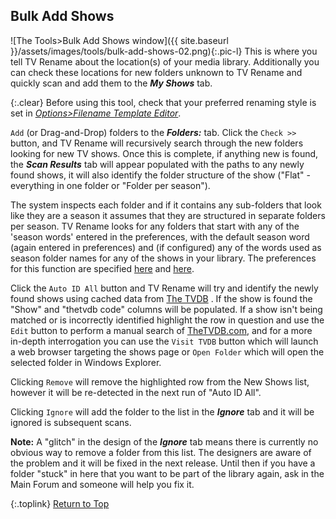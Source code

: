 <!-- START BULK ADD SHOWS -------------------- -->
## Bulk Add Shows

![The Tools>Bulk Add Shows window]({{ site.baseurl }}/assets/images/tools/bulk-add-shows-02.png){:.pic-l}
This is where you tell TV&nbsp;Rename about the location(s) of your media library. Additionally you can check these locations for new folders unknown to TV&nbsp;Rename and quickly scan and add them to the ***My Shows*** tab.

{:.clear}
Before using this tool, check that your preferred renaming style is set in [*Options>Filename&nbsp;Template&nbsp;Editor*](options#filename-template-editor "Visit Options>Filename Template Editor").

`Add` (or Drag-and-Drop) folders to the ***Folders:*** tab. Click the `Check >>` button, and TV&nbsp;Rename will recursively search through the new folders looking for new TV shows. Once this is complete, if anything new is found, the ***Scan Results*** tab will appear populated with the paths to any newly found shows, it will also identify the folder structure of the show ("Flat" - everything in one folder or "Folder per season").

The system inspects each folder and if it contains any sub-folders that look like they are a season it assumes that they are structured in separate folders per season. TV Rename looks for any folders that start with any of the 'season words' entered in the preferences, with the default season word (again entered in preferences) and (if configured) any of the words used as season folder names for any of the shows in your library. The preferences for this function are specified [here](/manual/options/#the-files-and-folders-tab) and [here](/manual/options/#the-bulk--auto-add-tab).

Click the `Auto ID All` button and TV&nbsp;Rename will try and identify the newly found shows using cached data from [The&nbsp;TVDB](http://thetvdb.com "Visit TheTVDB.com") . If the show is found the "Show" and "thetvdb code" columns will be populated. If a show isn't being matched or is incorrectly identified highlight the row in question and use the `Edit` button to perform a manual search of [TheTVDB.com](http://thetvdb.com "Visit TheTVDB.com"), and for a more in-depth interrogation you can use the `Visit TVDB` button which will launch a web browser targeting the shows page or `Open Folder` which will open the selected folder in Windows Explorer.

Clicking `Remove` will remove the highlighted row from the New Shows list, however it will be re-detected in the next run of "Auto ID All".

Clicking `Ignore` will add the folder to the list in the ***Ignore*** tab and it will be ignored is subsequent scans.

**Note:** A "glitch" in the design of the ***Ignore*** tab means there is currently no obvious way to remove a folder from this list. The designers are aware of the problem and it will be fixed in the next release. Until then if you have a folder "stuck" in here that you want to be part of the library again, ask in the Main Forum and someone will help you fix it.

{:.toplink}
[Return to Top]()
<!-- END BULK ADD SHOWS ---------------------- -->
